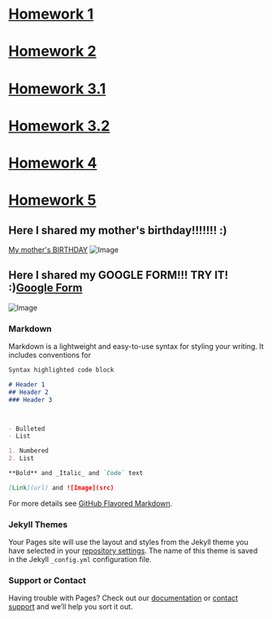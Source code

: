
# [Homework 1](https://andryushkaYO.github.io/FLX/FLX_homework_1/homework/index.html)
# [Homework 2](https://andryushkaYO.github.io/FLX/FLX_homework_2/homework/index.html)
# [Homework 3.1](https://andryushkaYO.github.io/FLX/FLX_homework_3/homework/index.html)
# [Homework 3.2](https://andryushkaYO.github.io/FLX/FLX_homework_3/homework/index2.html)
# [Homework 4](https://andryushkaYO.github.io/FLX/FLX_homework_4/homework/index.html)
# [Homework 5](https://andryushkaYO.github.io/FLX/FLX_homework_5/homework/index.html)
## Here I shared   **my mother's birthday**!!!!!!! :)
[My mother's BIRTHDAY](https://github.com/AndryushkaYO/FLX/blob/master/FLX_homework_1/homework/index.html) 
![Image](https://www.google.com/calendar/images/ext/gc_button1_uk.gif)
## Here I shared   **my GOOGLE FORM**!!! TRY IT! :)[Google Form](https://docs.google.com/forms/d/e/1FAIpQLSdAOwY3YC5wQfCQgCSZe7cB1KVdeKkM6LOY8jMZi0NzgVW1jw/viewform?c=0&w=1&usp=mail_form_link)
![Image](https://lh3.googleusercontent.com/-Z8td2_VgksE/Wu9AAiQULaI/AAAAAAAAAqg/Y_ujkvyXWvEuk2h2hDpBZONcX6wUMNceACL0BGAs/w530-d-h434-n-rw/%25D0%2591%25D0%25B5%25D0%25B7%25D1%258B%25D0%25BC%25D1%258F%25D0%25BD%25D0%25BD%25D1%258B%25D0%25B9.png)
### Markdown

Markdown is a lightweight and easy-to-use syntax for styling your writing. It includes conventions for

```markdown
Syntax highlighted code block

# Header 1
## Header 2
### Header 3



- Bulleted
- List

1. Numbered
2. List

**Bold** and _Italic_ and `Code` text

[Link](url) and ![Image](src)
```

For more details see [GitHub Flavored Markdown](https://guides.github.com/features/mastering-markdown/).

### Jekyll Themes

Your Pages site will use the layout and styles from the Jekyll theme you have selected in your [repository settings](https://github.com/AndryushkaYO/AndryushkaYO.github.io/settings). The name of this theme is saved in the Jekyll `_config.yml` configuration file.

### Support or Contact

Having trouble with Pages? Check out our [documentation](https://help.github.com/categories/github-pages-basics/) or [contact support](https://github.com/contact) and we’ll help you sort it out.
